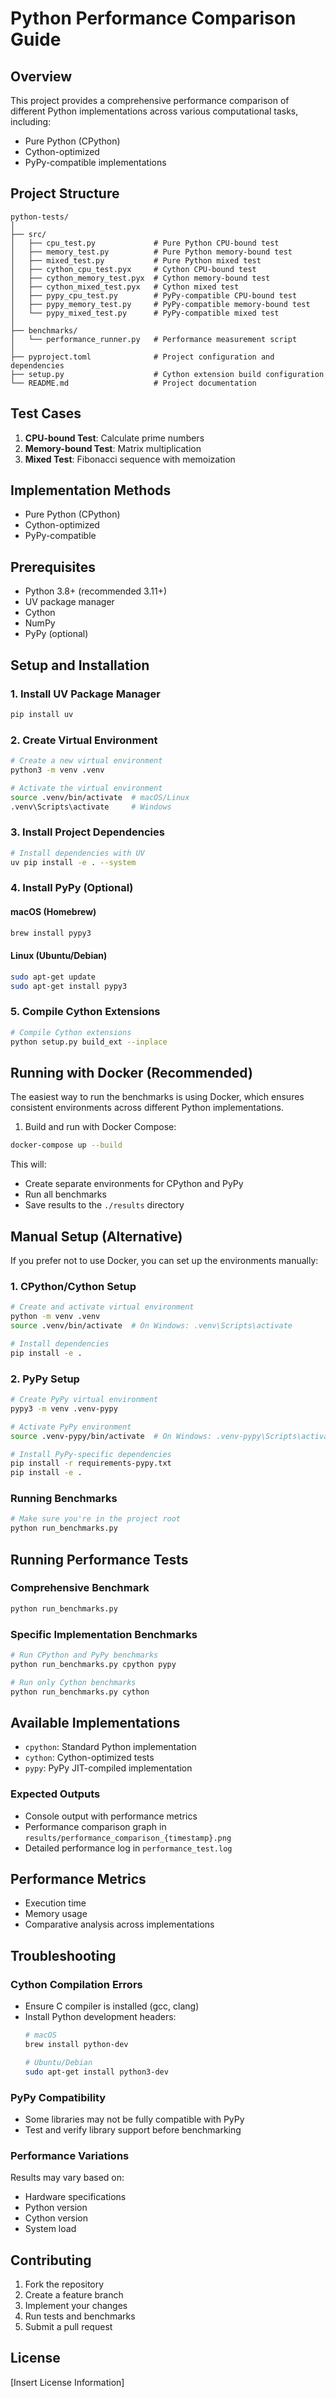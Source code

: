 # Python Performance Comparison Guide

## Overview
This project provides a comprehensive performance comparison of different Python implementations across various computational tasks, including:
- Pure Python (CPython)
- Cython-optimized
- PyPy-compatible implementations

## Project Structure
```
python-tests/
│
├── src/
│   ├── cpu_test.py             # Pure Python CPU-bound test
│   ├── memory_test.py          # Pure Python memory-bound test
│   ├── mixed_test.py           # Pure Python mixed test
│   ├── cython_cpu_test.pyx     # Cython CPU-bound test
│   ├── cython_memory_test.pyx  # Cython memory-bound test
│   ├── cython_mixed_test.pyx   # Cython mixed test
│   ├── pypy_cpu_test.py        # PyPy-compatible CPU-bound test
│   ├── pypy_memory_test.py     # PyPy-compatible memory-bound test
│   └── pypy_mixed_test.py      # PyPy-compatible mixed test
│
├── benchmarks/
│   └── performance_runner.py   # Performance measurement script
│
├── pyproject.toml              # Project configuration and dependencies
├── setup.py                    # Cython extension build configuration
└── README.md                   # Project documentation
```

## Test Cases
1. **CPU-bound Test**: Calculate prime numbers
2. **Memory-bound Test**: Matrix multiplication
3. **Mixed Test**: Fibonacci sequence with memoization

## Implementation Methods
- Pure Python (CPython)
- Cython-optimized
- PyPy-compatible

## Prerequisites
- Python 3.8+ (recommended 3.11+)
- UV package manager
- Cython
- NumPy
- PyPy (optional)

## Setup and Installation

### 1. Install UV Package Manager
```bash
pip install uv
```

### 2. Create Virtual Environment
```bash
# Create a new virtual environment
python3 -m venv .venv

# Activate the virtual environment
source .venv/bin/activate  # macOS/Linux
.venv\Scripts\activate     # Windows
```

### 3. Install Project Dependencies
```bash
# Install dependencies with UV
uv pip install -e . --system
```

### 4. Install PyPy (Optional)
#### macOS (Homebrew)
```bash
brew install pypy3
```

#### Linux (Ubuntu/Debian)
```bash
sudo apt-get update
sudo apt-get install pypy3
```

### 5. Compile Cython Extensions
```bash
# Compile Cython extensions
python setup.py build_ext --inplace
```

## Running with Docker (Recommended)

The easiest way to run the benchmarks is using Docker, which ensures consistent environments across different Python implementations.

1. Build and run with Docker Compose:
```bash
docker-compose up --build
```

This will:
- Create separate environments for CPython and PyPy
- Run all benchmarks
- Save results to the `./results` directory

## Manual Setup (Alternative)

If you prefer not to use Docker, you can set up the environments manually:

### 1. CPython/Cython Setup
```bash
# Create and activate virtual environment
python -m venv .venv
source .venv/bin/activate  # On Windows: .venv\Scripts\activate

# Install dependencies
pip install -e .
```

### 2. PyPy Setup
```bash
# Create PyPy virtual environment
pypy3 -m venv .venv-pypy

# Activate PyPy environment
source .venv-pypy/bin/activate  # On Windows: .venv-pypy\Scripts\activate

# Install PyPy-specific dependencies
pip install -r requirements-pypy.txt
pip install -e .
```

### Running Benchmarks
```bash
# Make sure you're in the project root
python run_benchmarks.py
```

## Running Performance Tests

### Comprehensive Benchmark
```bash
python run_benchmarks.py
```

### Specific Implementation Benchmarks
```bash
# Run CPython and PyPy benchmarks
python run_benchmarks.py cpython pypy

# Run only Cython benchmarks
python run_benchmarks.py cython
```

## Available Implementations
- `cpython`: Standard Python implementation
- `cython`: Cython-optimized tests
- `pypy`: PyPy JIT-compiled implementation

### Expected Outputs
- Console output with performance metrics
- Performance comparison graph in `results/performance_comparison_{timestamp}.png`
- Detailed performance log in `performance_test.log`

## Performance Metrics
- Execution time
- Memory usage
- Comparative analysis across implementations

## Troubleshooting

### Cython Compilation Errors
- Ensure C compiler is installed (gcc, clang)
- Install Python development headers:
  ```bash
  # macOS
  brew install python-dev

  # Ubuntu/Debian
  sudo apt-get install python3-dev
  ```

### PyPy Compatibility
- Some libraries may not be fully compatible with PyPy
- Test and verify library support before benchmarking

### Performance Variations
Results may vary based on:
- Hardware specifications
- Python version
- Cython version
- System load

## Contributing
1. Fork the repository
2. Create a feature branch
3. Implement your changes
4. Run tests and benchmarks
5. Submit a pull request

## License
[Insert License Information]
